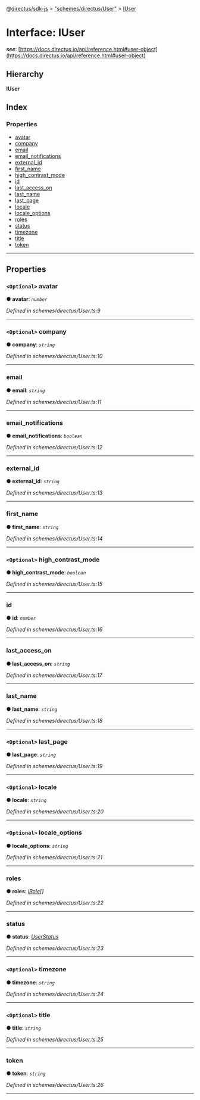 [@directus/sdk-js](../README.md) > ["schemes/directus/User"](../modules/_schemes_directus_user_.md) > [IUser](../interfaces/_schemes_directus_user_.iuser.md)

# Interface: IUser

*__see__*: [https://docs.directus.io/api/reference.html#user-object](https://docs.directus.io/api/reference.html#user-object)

## Hierarchy

**IUser**

## Index

### Properties

* [avatar](_schemes_directus_user_.iuser.md#avatar)
* [company](_schemes_directus_user_.iuser.md#company)
* [email](_schemes_directus_user_.iuser.md#email)
* [email_notifications](_schemes_directus_user_.iuser.md#email_notifications)
* [external_id](_schemes_directus_user_.iuser.md#external_id)
* [first_name](_schemes_directus_user_.iuser.md#first_name)
* [high_contrast_mode](_schemes_directus_user_.iuser.md#high_contrast_mode)
* [id](_schemes_directus_user_.iuser.md#id)
* [last_access_on](_schemes_directus_user_.iuser.md#last_access_on)
* [last_name](_schemes_directus_user_.iuser.md#last_name)
* [last_page](_schemes_directus_user_.iuser.md#last_page)
* [locale](_schemes_directus_user_.iuser.md#locale)
* [locale_options](_schemes_directus_user_.iuser.md#locale_options)
* [roles](_schemes_directus_user_.iuser.md#roles)
* [status](_schemes_directus_user_.iuser.md#status)
* [timezone](_schemes_directus_user_.iuser.md#timezone)
* [title](_schemes_directus_user_.iuser.md#title)
* [token](_schemes_directus_user_.iuser.md#token)

---

## Properties

<a id="avatar"></a>

### `<Optional>` avatar

**● avatar**: *`number`*

*Defined in schemes/directus/User.ts:9*

___
<a id="company"></a>

### `<Optional>` company

**● company**: *`string`*

*Defined in schemes/directus/User.ts:10*

___
<a id="email"></a>

###  email

**● email**: *`string`*

*Defined in schemes/directus/User.ts:11*

___
<a id="email_notifications"></a>

###  email_notifications

**● email_notifications**: *`boolean`*

*Defined in schemes/directus/User.ts:12*

___
<a id="external_id"></a>

###  external_id

**● external_id**: *`string`*

*Defined in schemes/directus/User.ts:13*

___
<a id="first_name"></a>

###  first_name

**● first_name**: *`string`*

*Defined in schemes/directus/User.ts:14*

___
<a id="high_contrast_mode"></a>

### `<Optional>` high_contrast_mode

**● high_contrast_mode**: *`boolean`*

*Defined in schemes/directus/User.ts:15*

___
<a id="id"></a>

###  id

**● id**: *`number`*

*Defined in schemes/directus/User.ts:16*

___
<a id="last_access_on"></a>

###  last_access_on

**● last_access_on**: *`string`*

*Defined in schemes/directus/User.ts:17*

___
<a id="last_name"></a>

###  last_name

**● last_name**: *`string`*

*Defined in schemes/directus/User.ts:18*

___
<a id="last_page"></a>

### `<Optional>` last_page

**● last_page**: *`string`*

*Defined in schemes/directus/User.ts:19*

___
<a id="locale"></a>

### `<Optional>` locale

**● locale**: *`string`*

*Defined in schemes/directus/User.ts:20*

___
<a id="locale_options"></a>

### `<Optional>` locale_options

**● locale_options**: *`string`*

*Defined in schemes/directus/User.ts:21*

___
<a id="roles"></a>

###  roles

**● roles**: *[IRole](_schemes_directus_role_.irole.md)[]*

*Defined in schemes/directus/User.ts:22*

___
<a id="status"></a>

###  status

**● status**: *[UserStatus](../modules/_schemes_directus_user_.md#userstatus)*

*Defined in schemes/directus/User.ts:23*

___
<a id="timezone"></a>

### `<Optional>` timezone

**● timezone**: *`string`*

*Defined in schemes/directus/User.ts:24*

___
<a id="title"></a>

### `<Optional>` title

**● title**: *`string`*

*Defined in schemes/directus/User.ts:25*

___
<a id="token"></a>

###  token

**● token**: *`string`*

*Defined in schemes/directus/User.ts:26*

___

